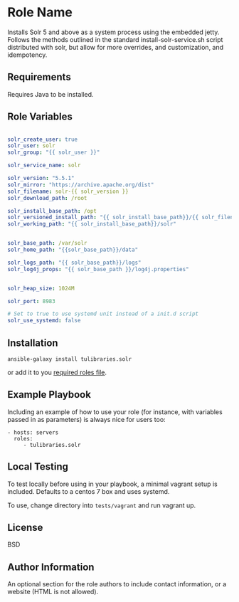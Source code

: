 Role Name
=========

Installs Solr 5 and above as a system process using the embedded jetty. Follows the methods
outlined in the standard install-solr-service.sh script distributed with solr,
but allow for more overrides, and customization, and idempotency.

Requirements
------------

Requires Java to be installed. 

Role Variables
--------------
```yaml

solr_create_user: true
solr_user: solr
solr_group: "{{ solr_user }}"

solr_service_name: solr

solr_version: "5.5.1"
solr_mirror: "https://archive.apache.org/dist"
solr_filename: solr-{{ solr_version }}
solr_download_path: /root

solr_install_base_path: /opt
solr_versioned_install_path: "{{ solr_install_base_path}}/{{ solr_filename }}"
solr_working_path: "{{ solr_install_base_path}}/solr"


solr_base_path: /var/solr
solr_home_path: "{{solr_base_path}}/data"

solr_logs_path: "{{ solr_base_path}}/logs"
solr_log4j_props: "{{ solr_base_path }}/log4j.properties"


solr_heap_size: 1024M

solr_port: 8983

# Set to true to use systemd unit instead of a init.d script 
solr_use_systemd: false
```

Installation
------------

`ansible-galaxy install tulibraries.solr`

or add it to you [required roles file](https://galaxy.ansible.com/intro#download-advanced).

Example Playbook
----------------

Including an example of how to use your role (for instance, with variables passed in as parameters) is always nice for users too:

    - hosts: servers
      roles:
         - tulibraries.solr

Local Testing
-------------

To test locally before using in your playbook, a minimal vagrant setup is included. Defaults to a centos 7 box and uses systemd. 

To use, change directory into `tests/vagrant` and run vagrant up.  
 

License
-------

BSD

Author Information
------------------

An optional section for the role authors to include contact information, or a website (HTML is not allowed).
